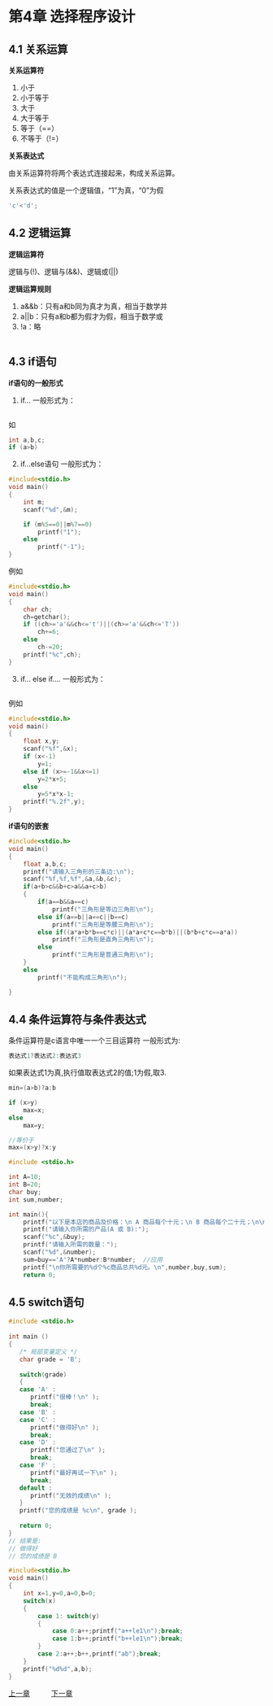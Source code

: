 
# 第4章 选择程序设计

## 4.1 关系运算

**关系运算符**  
1. 小于
2. 小于等于
3. 大于
4. 大于等于
5. 等于（==）
6. 不等于（!=）

**关系表达式**

由关系运算符将两个表达式连接起来，构成关系运算。

关系表达式的值是一个逻辑值，“1”为真，“0”为假

```c
'c'<'d';
```

## 4.2 逻辑运算

**逻辑运算符**

逻辑与(!)、逻辑与(&&)、逻辑或(||)

**逻辑运算规则**

1. a&&b：只有a和b同为真才为真，相当于数学并
2. a||b：只有a和b都为假才为假，相当于数学或
3. !a：略
```c

```

## 4.3 if语句

**if语句的一般形式**
1. if...
一般形式为：  
```
```

如

```c
int a,b,c;
if (a>b)

```
2. if...else语句
一般形式为：
```c
#include<stdio.h>
void main()
{
    int m;
    scanf("%d",&m);

    if (m%5==0||m%7==0)
        printf("1");
    else
        printf("-1");
}
```
例如
```c
#include<stdio.h>
void main()
{
    char ch;
    ch=getchar();
    if ((ch>='a'&&ch<='t')||(ch>='a'&&ch<='T'))
        ch+=6;
    else
        ch-=20;
    printf("%c",ch);
}
```
3. if... else if....
一般形式为：

```
```
例如

```c
#include<stdio.h>
void main()
{
    float x,y;
    scanf("%f",&x);
    if (x<-1)
        y=1;
    else if (x>=-1&&x<=1)
        y=2*x+5;
    else
        y=5*x*x-1;
    printf("%.2f",y);
}
```
**if语句的嵌套**
```c
#include<stdio.h>
void main()
{
    float a,b,c;
    printf("请输入三角形的三条边:\n");
    scanf("%f,%f,%f",&a,&b,&c);
    if(a+b>c&&b+c>a&&a+c>b)
    {
        if(a==b&&a==c)
            printf("三角形是等边三角形\n");
        else if(a==b||a==c||b==c)
            printf("三角形是等腰三角形\n");
        else if((a*a+b*b==c*c)||(a*a+c*c==b*b)||(b*b+c*c==a*a))
            printf("三角形是直角三角形\n");
        else
            printf("三角形是普通三角形\n");
    }
    else
        printf("不能构成三角形\n");

}
```
## 4.4 条件运算符与条件表达式
条件运算符是c语言中唯一一个三目运算符
一般形式为:
```c
表达式1?表达式2:表达式3
```
如果表达式1为真,执行值取表达式2的值;1为假,取3.
```c
min=(a>b)?a:b
```
```c
if (x>y)
    max=x;
else
    max=y;

//等价于
max=(x>y)?x:y
```
```c
#include <stdio.h>

int A=10;
int B=20;
char buy;
int sum,number;

int main(){
    printf("以下是本店的商品及价格：\n A 商品每个十元；\n B 商品每个二十元；\n\n");
    printf("请输入你所需的产品(A 或 B):");
    scanf("%c",&buy);
    printf("请输入所需的数量：");
    scanf("%d",&number);
    sum=buy=='A'?A*number:B*number;  //应用
    printf("\n你所需要的%d个%c商品总共%d元。\n",number,buy,sum);
    return 0;
```
## 4.5 switch语句
```c
#include <stdio.h>
 
int main ()
{
   /* 局部变量定义 */
   char grade = 'B';
 
   switch(grade)
   {
   case 'A' :
      printf("很棒！\n" );
      break;
   case 'B' :
   case 'C' :
      printf("做得好\n" );
      break;
   case 'D' :
      printf("您通过了\n" );
      break;
   case 'F' :
      printf("最好再试一下\n" );
      break;
   default :
      printf("无效的成绩\n" );
   }
   printf("您的成绩是 %c\n", grade );
 
   return 0;
}
// 结果是:
// 做得好
// 您的成绩是 B
```
```c
#include<stdio.h>
void main()
{
    int x=1,y=0,a=0,b=0;
    switch(x)
    {
        case 1: switch(y)
        {
            case 0:a++;printf("a++le1\n");break;
            case 1:b++;printf("b++le1\n");break;
        }
        case 2:a++;b++,printf("ab");break;
    }
    printf("%d%d",a,b);
}
```


[上一章](第3章：顺序结构程序设计.md)&ensp;&ensp;&ensp;&ensp;&ensp;&ensp;[下一章](第5章：循环结构程序设计.md)